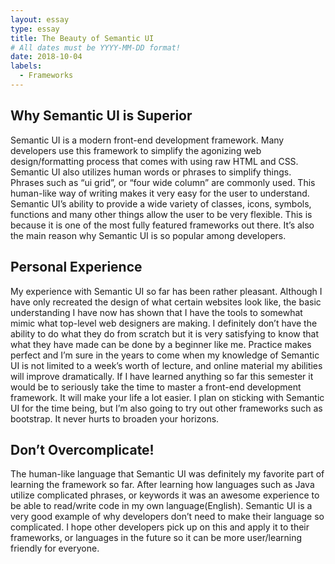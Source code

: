 ```yaml
---
layout: essay
type: essay
title: The Beauty of Semantic UI
# All dates must be YYYY-MM-DD format!
date: 2018-10-04
labels:
  - Frameworks
---
```

<h2>Why Semantic UI is Superior</h2>

<p>Semantic UI is a modern front-end development framework. Many developers use this framework to simplify the agonizing web design/formatting process that comes with using raw HTML and CSS. Semantic UI also utilizes human words or phrases to simplify things. Phrases such as “ui grid”, or “four wide column” are commonly used. This human-like way of writing makes it very easy for the user to understand. Semantic UI’s ability to provide a wide variety of classes, icons, symbols, functions and many other things allow the user to be very flexible. This is because it is one of the most fully featured frameworks out there. It’s also the main reason why Semantic UI is so popular among developers.</p>

<h2> Personal Experience </h2>
<p>My experience with Semantic UI so far has been rather pleasant. Although I have only recreated the design of what certain websites look like, the basic understanding I have now has shown that I have the tools to somewhat mimic what top-level web designers are making. I definitely don’t have the ability to do what they do from scratch but it is very satisfying to know that what they have made can be done by a beginner like me. Practice makes perfect and I’m sure in the years to come when my knowledge of Semantic UI is not limited to a week’s worth of lecture, and online material my abilities will improve dramatically. If I have learned anything so far this semester it would be to seriously take the time to master a front-end development framework. It will make your life a lot easier. I plan on sticking with Semantic UI for the time being, but I’m also going to try out other frameworks such as bootstrap. It never hurts to broaden your horizons.  </p>

<h2> Don’t Overcomplicate! </h2>
<p>The human-like language that Semantic UI was definitely my favorite part of learning the framework so far. After learning how languages such as Java utilize complicated phrases, or keywords it was an awesome experience to be able to read/write code in my own language(English). Semantic UI  is a very good example of why developers don’t need to make their language so complicated. I hope other developers pick up on this and apply it to their frameworks, or languages in the future so it can be more user/learning friendly for everyone. </p>


